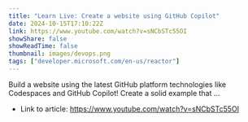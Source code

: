 ```yaml
---
title: "Learn Live: Create a website using GitHub Copilot"
date: 2024-10-15T17:10:22Z
link: https://www.youtube.com/watch?v=sNCbSTc55OI
showShare: false
showReadTime: false
thumbnail: images/devops.png
tags: ["developer.microsoft.com/en-us/reactor"]
---
```

Build a website using the latest GitHub platform technologies like Codespaces and GitHub Copilot! Create a solid example that ...

- Link to article: https://www.youtube.com/watch?v=sNCbSTc55OI